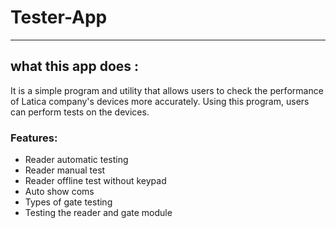 # Tester-App

---

## what this app does :

It is a simple program and utility that allows users to check the performance of Latica company's devices more accurately.
Using this program, users can perform tests on the devices.

### Features:
- Reader automatic testing
- Reader manual test
- Reader offline test without keypad
- Auto show coms
- Types of gate testing
- Testing the reader and gate module
